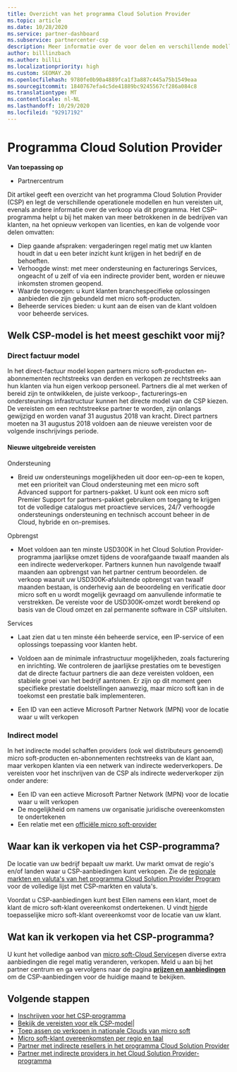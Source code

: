 ```yaml
---
title: Overzicht van het programma Cloud Solution Provider
ms.topic: article
ms.date: 10/28/2020
ms.service: partner-dashboard
ms.subservice: partnercenter-csp
description: Meer informatie over de voor delen en verschillende modellen in het Cloud Solution Provider-programma (CSP) waarmee u uw bedrijf kunt laten groeien met nieuwe klanten en nieuwe expertise.
author: billlinzbach
ms.author: billLi
ms.localizationpriority: high
ms.custom: SEOMAY.20
ms.openlocfilehash: 9780fe0b90a4889fca1f3a887c445a75b1549eaa
ms.sourcegitcommit: 1840767efa4c5de41889bc9245567cf286a084c8
ms.translationtype: MT
ms.contentlocale: nl-NL
ms.lasthandoff: 10/29/2020
ms.locfileid: "92917192"
---
```

# <a name="cloud-solution-provider-program"></a>Programma Cloud Solution Provider 

**Van toepassing op**

- Partnercentrum


Dit artikel geeft een overzicht van het programma Cloud Solution Provider (CSP) en legt de verschillende operationele modellen en hun vereisten uit, evenals andere informatie over de verkoop via dit programma.  Het CSP-programma helpt u bij het maken van meer betrokkenen in de bedrijven van klanten, na het opnieuw verkopen van licenties, en kan de volgende voor delen omvatten: 

- Diep gaande afspraken: vergaderingen regel matig met uw klanten houdt in dat u een beter inzicht kunt krijgen in het bedrijf en de behoeften.
- Verhoogde winst: met meer ondersteuning en facturerings Services, ongeacht of u zelf of via een indirecte provider bent, worden er nieuwe inkomsten stromen geopend.  
- Waarde toevoegen: u kunt klanten branchespecifieke oplossingen aanbieden die zijn gebundeld met micro soft-producten.
- Beheerde services bieden: u kunt aan de eisen van de klant voldoen voor beheerde services. 

## <a name="which-csp-model-is-best-for-me"></a>Welk CSP-model is het meest geschikt voor mij?

### <a name="direct-bill-model"></a>Direct factuur model

 In het direct-factuur model kopen partners micro soft-producten en-abonnementen rechtstreeks van derden en verkopen ze rechtstreeks aan hun klanten via hun eigen verkoop personeel. Partners die al met werken of bereid zijn te ontwikkelen, de juiste verkoop-, facturerings-en ondersteunings infrastructuur kunnen het directe model van de CSP kiezen. De vereisten om een rechtstreekse partner te worden, zijn onlangs gewijzigd en worden vanaf 31 augustus 2018 van kracht. Direct partners moeten na 31 augustus 2018 voldoen aan de nieuwe vereisten voor de volgende inschrijvings periode.

#### <a name="new-expanded-requirements"></a>Nieuwe uitgebreide vereisten

Ondersteuning

- Breid uw ondersteunings mogelijkheden uit door een-op-een te kopen, met een prioriteit van Cloud ondersteuning met een micro soft Advanced support for partners-pakket. U kunt ook een micro soft Premier Support for partners-pakket gebruiken om toegang te krijgen tot de volledige catalogus met proactieve services, 24/7 verhoogde ondersteunings ondersteuning en technisch account beheer in de Cloud, hybride en on-premises.

Opbrengst

- Moet voldoen aan ten minste USD300K in het Cloud Solution Provider-programma jaarlijkse omzet tijdens de voorafgaande twaalf maanden als een indirecte wederverkoper. Partners kunnen hun navolgende twaalf maanden aan opbrengst van het partner centrum beoordelen. de verkoop waaruit uw USD300K-afsluitende opbrengst van twaalf maanden bestaan, is onderhevig aan de beoordeling en verificatie door micro soft en u wordt mogelijk gevraagd om aanvullende informatie te verstrekken. De vereiste voor de USD300K-omzet wordt berekend op basis van de Cloud omzet en zal permanente software in CSP uitsluiten.

Services

- Laat zien dat u ten minste één beheerde service, een IP-service of een oplossings toepassing voor klanten hebt. 

- Voldoen aan de minimale infrastructuur mogelijkheden, zoals facturering en inrichting. We controleren de jaarlijkse prestaties om te bevestigen dat de directe factuur partners die aan deze vereisten voldoen, een stabiele groei van het bedrijf aantonen. Er zijn op dit moment geen specifieke prestatie doelstellingen aanwezig, maar micro soft kan in de toekomst een prestatie balk implementeren.

- Een ID van een actieve Microsoft Partner Network (MPN) voor de locatie waar u wilt verkopen

### <a name="indirect-model"></a>Indirect model

In het indirecte model schaffen providers (ook wel distributeurs genoemd) micro soft-producten en-abonnementen rechtstreeks van de klant aan, maar verkopen klanten via een netwerk van indirecte wederverkopers. De vereisten voor het inschrijven van de CSP als indirecte wederverkoper zijn onder andere:

- Een ID van een actieve Microsoft Partner Network (MPN) voor de locatie waar u wilt verkopen
- De mogelijkheid om namens uw organisatie juridische overeenkomsten te ondertekenen
- Een relatie met een [officiële micro soft-provider](https://partnercenter.microsoft.com/partner/find-a-provider)

## <a name="where-can-i-sell-through-the-csp-program"></a>Waar kan ik verkopen via het CSP-programma?

De locatie van uw bedrijf bepaalt uw markt. Uw markt omvat de regio's en/of landen waar u CSP-aanbiedingen kunt verkopen. Zie de [regionale markten en valuta's van het programma Cloud Solution Provider Program](regional-authorization-overview.md) voor de volledige lijst met CSP-markten en valuta's.

Voordat u CSP-aanbiedingen kunt best Ellen namens een klant, moet de klant de micro soft-klant overeenkomst ondertekenen. U vindt [hier](agreements.md)de toepasselijke micro soft-klant overeenkomst voor de locatie van uw klant.  

## <a name="what-can-i-sell-through-the-csp-program"></a>Wat kan ik verkopen via het CSP-programma?

U kunt het volledige aanbod van [micro soft-Cloud Services](https://partner.microsoft.com/cloud-solution-provider/products-and-services)en diverse extra aanbiedingen die regel matig veranderen, verkopen. Meld u aan bij het partner centrum en ga vervolgens naar de pagina [**prijzen en aanbiedingen**](https://partnercenter.microsoft.com/pcv/sales) om de CSP-aanbiedingen voor de huidige maand te bekijken.

## <a name="next-steps"></a>Volgende stappen

- [Inschrijven voor het CSP-programma](enrolling-in-the-csp-program.md)
- [Bekijk de vereisten voor elk CSP-model](https://partnercenter.microsoft.com/partner/cloud-solution-provider)|
- [Toep assen op verkopen in nationale Clouds van micro soft](csp-national-clouds-overview.md)
- [Micro soft-klant overeenkomsten per regio en taal](agreements.md)
- [Partner met indirecte resellers in het programma Cloud Solution Provider](indirect-provider-tasks-in-partner-center.md)
- [Partner met indirecte providers in het Cloud Solution Provider-programma](indirect-reseller-tasks-in-partner-center.md)
